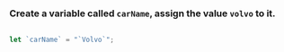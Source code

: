 ### Create a variable called `carName`, assign the value `volvo` to it.

```javascript

let `carName` = "`Volvo`";

```